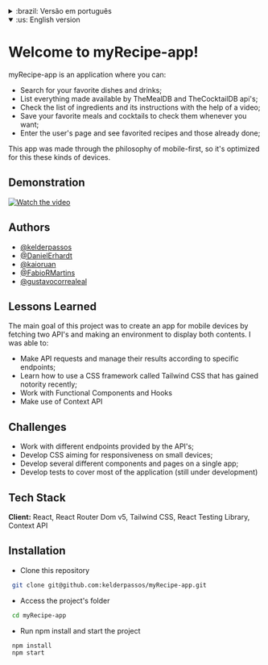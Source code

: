 <details>
  <summary>:brazil: Versão em português</summary>
  
# Bem vindos ao myRecipe-app!

 myRecipe-app é uma aplicação onde você pode: 
 - Procurar por seu prato ou coquetel favorito;
 - Listar tudo disponibilizado pelas api's TheMealDB e TheCocktailDB;
 - Checar a lista de ingredientes e suas instruções com o auxílio de vídeos;
 - Salvar seus pratos e coqueteis favoritos para checá-los sempre que quiser;
 - Acessar sua área de usuário e ver o histórico de receitas preparadas e favoritadas;
 
 Esta aplicação foi feita pensando dispositos móveis especialmente, então ela é otimitizada para estes tipos de aparelhos.


## Demonstração

 [![Watch the video]](https://user-images.githubusercontent.com/98183452/190434893-32b14eed-d5ef-4fb9-9743-e13fafd71ba1.mp4)


## Autores

- [@kelderpassos](https://www.github.com/kelderpassos)
- [@DanielErhardt](https://github.com/DanielErhardt)
- [@kaioruan](https://github.com/kaioruan)
- [@FabioRMartins](https://github.com/FabioRMartins)
- [@gustavocorrealeal](https://github.com/gustavocorrealeal)

## Lições aprendidas

O principal objetivo objetivo deste projeto foi criar uma aplicação voltada para dispositivos móveis
consultando duas api's e fazendo um ambiente para dispor ambos conteúdos. Fui capaz de:
- Fazer requisições às api's e gerenciar os resultados de acordo com endpoints específicos;
- Aprender a usar um framework de CSS chamado Tailwind CSS que tem ganhado notoriedade recentemente;
- Trabalhar com Componentes Funcionais e Hooks;
- Fazer uso de Context API;

## Desafios
- Trabalhar com os diferentes endpoints fornecidos pelas api's;
- Desenvolver CSS voltado para responsividade em dispositivos pequenos;
- Desenvolver diversos componentes e páginas diferentes em uma única aplicação;
- Desenvolver testes para cobrir a maior parte da aplicação (ainda em desenvolvimento);

## Tecnologias:
React, React Router Dom v5, Tailwind CSS, React Testing Library, Context API

## Instalação

- Clone este repositório

```bash
 git clone git@github.com:kelderpassos/myRecipe-app.git  
```
- Acesse a pasta do projeto

```bash
 cd myRecipe-app 
```
- Rode npm install e inicie a aplicação

```bash
 npm install
 npm start
```
    

</details>

<details open>
  <summary>:us: English version</summary>
  
# Welcome to myRecipe-app!

 myRecipe-app is an application where you can: 
 - Search for your favorite dishes and drinks;
 - List everything made available by TheMealDB and TheCocktailDB api's;
 - Check the list of ingredients and its instructions with the help of a video;
 - Save your favorite meals and cocktails to check them whenever you want;
 - Enter the user's page and see favorited recipes and those already done;
 
 This app was made through the philosophy of mobile-first, so it's optimized for this these kinds of devices.

## Demonstration

 [![Watch the video](https://user-images.githubusercontent.com/98183452/190268802-5b92dbb4-4db6-4479-8b39-06aa9bb09fb0.png)](https://user-images.githubusercontent.com/98183452/190267838-d92c0f37-3bec-42dd-9999-3fa2adf0f960.mp4)


## Authors

- [@kelderpassos](https://www.github.com/kelderpassos)
- [@DanielErhardt](https://github.com/DanielErhardt)
- [@kaioruan](https://github.com/kaioruan)
- [@FabioRMartins](https://github.com/FabioRMartins)
- [@gustavocorrealeal](https://github.com/gustavocorrealeal)

## Lessons Learned

The main goal of this project was to create an app for mobile devices by fetching two API's 
and making an environment to display both contents. I was able to:
- Make API requests and manage their results according to specific endpoints;
- Learn how to use a CSS framework called Tailwind CSS that has gained notority recently;
- Work with Functional Components and Hooks
- Make use of Context API

## Challenges
- Work with different endpoints provided by the API's;
- Develop CSS aiming for responsiveness on small devices;
- Develop several different components and pages on a single app;
- Develop tests to cover most of the application (still under development)

## Tech Stack

**Client:** React, React Router Dom v5, Tailwind CSS, React Testing Library, Context API

## Installation

- Clone this repository

```bash
 git clone git@github.com:kelderpassos/myRecipe-app.git  
```
- Access the project's folder

```bash
 cd myRecipe-app 
```
- Run npm install and start the project

```bash
 npm install
 npm start
```
    
